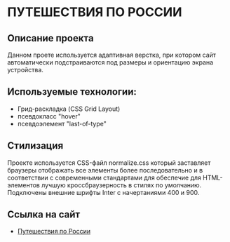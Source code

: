 # ПУТЕШЕСТВИЯ ПО РОССИИ

## Описание проекта

  Данном проете используется адаптивная верстка, при котором сайт автоматически подстраиваются под размеры и ориентацию экрана устройства.

## Используемые технологии:

  - Грид-раскладка (CSS Grid Layout)
  - псевдокласс "hover"
  - псевдоэлемент "last-of-type"

## Стилизация

  Проекте используется CSS-файл normalize.css который заставляет браузеры отображать все элементы более последовательно и в соответствии с современными стандартами для обеспечие для HTML-элементов лучшую кроссбраузерность в стилях по умолчанию.
  Подключены внешние шрифты Inter с начертаниями 400 и 900.

## Ссылка на сайт

  * [Путешествия по России](https://magomed-dmb.github.io/russian-travel/)
